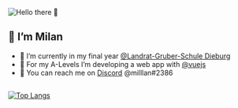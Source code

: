![Hello there 👋](https://media.giphy.com/media/Nx0rz3jtxtEre/giphy.gif)

## 👋 I’m Milan  
  
- 🔭 I’m currently in my final year [@Landrat-Gruber-Schule Dieburg](https://github.com/lgs-dieburg)
- 🌱 For my A-Levels I’m developing a web app with [@vuejs](https://github.com/vuejs)
- 👾 You can reach me on [Discord](https://discord.com) @milllan#2386
##  
[![Top Langs](https://github-readme-stats.vercel.app/api/top-langs/?username=milantheiss&layout=compact&&theme=transparent)](https://github.com/anuraghazra/github-readme-stats)

<!--
- 🔭 I’m currently working on ...
- 🌱 I’m currently learning ...
- 👯 I’m looking to collaborate on ...
- 🤔 I’m looking for help with ...
- 💬 Ask me about ...
- 📫 How to reach me: ...
- 😄 Pronouns: ...
- ⚡ Fun fact: ...
-->
